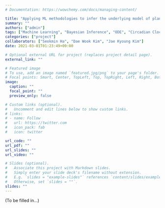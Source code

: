 ```yaml
---
# Documentation: https://wowchemy.com/docs/managing-content/

title: "Applying ML methodologies to infer the underlying model of plant circadian clocks"
summary: ""
authors: ["admin"]
tags: ["Machine Learning", "Bayesian Inference", "ODE", "Circadian Clock"]
categories: ["project"]
collaborators: ["Seokmin Ha", "Dae Wook Kim", "Jae Kyoung Kim"]
date: 2021-03-01T01:23:49+09:00

# Optional external URL for project (replaces project detail page).
external_link: ""

# Featured image
# To use, add an image named `featured.jpg/png` to your page's folder.
# Focal points: Smart, Center, TopLeft, Top, TopRight, Left, Right, BottomLeft, Bottom, BottomRight.
image:
  caption: ""
  focal_point: ""
  preview_only: false

# Custom links (optional).
#   Uncomment and edit lines below to show custom links.
# links:
# - name: Follow
#   url: https://twitter.com
#   icon_pack: fab
#   icon: twitter

url_code: ""
url_pdf: ""
url_slides: ""
url_video: ""

# Slides (optional).
#   Associate this project with Markdown slides.
#   Simply enter your slide deck's filename without extension.
#   E.g. `slides = "example-slides"` references `content/slides/example-slides.md`.
#   Otherwise, set `slides = ""`.
slides: ""
---
```


(To be filled in...)

